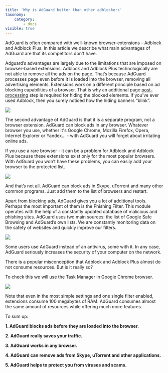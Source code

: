 ```yaml
---
title: 'Why is AdGuard better than other adblockers'
taxonomy:
    category:
        - docs
visible: true
---
```


AdGuard is often compared with well-known browser-extensions - Adblock and Adblock Plus. In this article we describe what main advantages of AdGuard are that its competitors don't have.

Adguard’s advantages are largely due to the limitations that are imposed on browser-based extensions. Adblock and Adblock Plus technologically are not able to remove all the ads on the page. That’s because AdGuard processes page even before it is loaded into the browser, removing all advertising elements. Extensions work on a different principle based on ad blocking capabilities of a browser. That is why an additional page [post-processing](http://adguard.com/en/how-ads-blocked.html#cosmetic) step is required for hiding the blocked elements. If you've ever used Adblock, then you surely noticed how the hiding banners “blink”.

![](banner.png)

The second advantage of AdGuard is that it is a separate program, not a browser extension. AdGuard can block ads in any browser. Whatever browser you use, whether it's Google Chrome, Mozilla Firefox, Opera, Internet Explorer or Yandex… - with AdGuard you will forget about irritating online ads.

If you use a rare browser - it can be a problem for Adblock and Adblock Plus because these extensions exist only for the most popular browsers. With AdGuard you won’t have these problems, you can easily add your browser to the protected list.

![](add_app_en.png)

And that’s not all. AdGuard can block ads in Skype, uTorrent and many other common programs. Just add them to the list of browsers and restart.

Apart from blocking ads, AdGuard gives you a lot of additional tools. Perhaps the most important of them is the Phishing Filter. This module operates with the help of a constantly updated database of malicious and phishing sites. AdGuard uses two main sources: the list of Google Safe Browsing and AdGuard’s own lists. We are constantly monitoring data on the safety of websites and quickly improve our filters.

![](warning.png)

Some users use AdGuard instead of an antivirus, some with it. In any case, AdGuard seriously increases the security of your computer on the network.

There is a popular misconception that Adblock and Adblock Plus almost do not consume resources. But is it really so?

To check this we will use the Task Manager in Google Chrome browser.

![](task%20manager.png)

Note that even in the most simple settings and one single filter enabled, extensions consume 100 megabytes of RAM. AdGuard consumes almost the same amount of resources while offering much more features.

To sum up:

**1. AdGuard blocks ads before they are loaded into the browser.**

**2. AdGuard really saves your traffic.**

**3. AdGuard works in any browser.**

**4. AdGuard can remove ads from Skype, uTorrent and other applications.**

**5. AdGuard helps to protect you from viruses and scams.**